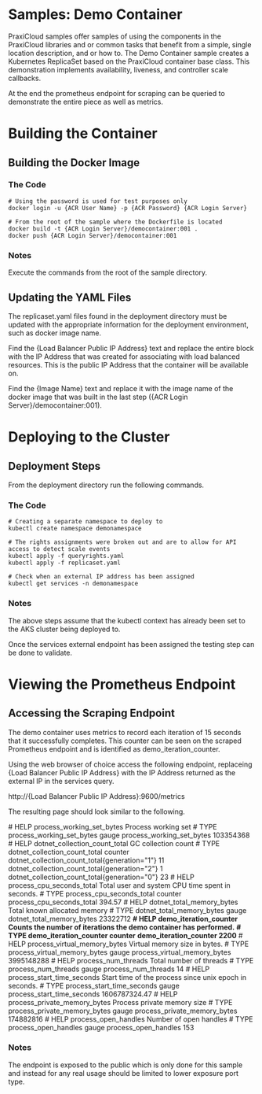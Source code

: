 # Samples: Demo Container

PraxiCloud samples offer samples of using the components in the PraxiCloud libraries and or common tasks that benefit from a simple, single location description, and or how to. The Demo Container sample creates a Kubernetes ReplicaSet based on the PraxiCloud container base class. This demonstration implements availability, liveness, and controller scale callbacks. 

At the end the prometheus endpoint for scraping can be queried to demonstrate the entire piece as well as metrics.


# Building the Container

## Building the Docker Image

### The Code

```Docker CLI
# Using the password is used for test purposes only
docker login -u {ACR User Name} -p {ACR Password} {ACR Login Server}

# From the root of the sample where the Dockerfile is located
docker build -t {ACR Login Server}/democontainer:001 .
docker push {ACR Login Server}/democontainer:001
```

### Notes

Execute the commands from the root of the sample directory.



## Updating the YAML Files

The replicaset.yaml files found in the deployment directory must be updated with the appropriate information for the deployment environment, such as docker image name. 

Find the {Load Balancer Public IP Address} text and replace the entire block with the IP Address that was created for associating with load balanced resources. This is the public IP Address that the container will be available on.

Find the {Image Name} text and replace it with the image name of the docker image that was built in the last step ({ACR Login Server}/democontainer:001).


# Deploying to the Cluster

## Deployment Steps

From the deployment directory run the following commands.

### The Code

```Kubernetes CLI
# Creating a separate namespace to deploy to 
kubectl create namespace demonamespace

# The rights assignments were broken out and are to allow for API access to detect scale events
kubectl apply -f queryrights.yaml
kubectl apply -f replicaset.yaml

# Check when an external IP address has been assigned
kubectl get services -n demonamespace
```

### Notes

The above steps assume that the kubectl context has already been set to the AKS cluster being deployed to. 

Once the services external endpoint has been assigned the testing step can be done to validate.



# Viewing the Prometheus Endpoint

## Accessing the Scraping Endpoint

The demo container uses metrics to record each iteration of 15 seconds that it successfully completes. This counter can be seen on the scraped Prometheus endpoint and is identified as demo_iteration_counter. 

Using the web browser of choice access the following endpoint, replaceing {Load Balancer Public IP Address} with the IP Address returned as the external IP in the services query.

http://{Load Balancer Public IP Address}:9600/metrics

The resulting page should look similar to the following.

\# HELP process_working_set_bytes Process working set
\# TYPE process_working_set_bytes gauge
process_working_set_bytes 103354368
\# HELP dotnet_collection_count_total GC collection count
\# TYPE dotnet_collection_count_total counter
dotnet_collection_count_total{generation="1"} 11
dotnet_collection_count_total{generation="2"} 1
dotnet_collection_count_total{generation="0"} 23
\# HELP process_cpu_seconds_total Total user and system CPU time spent in seconds.
\# TYPE process_cpu_seconds_total counter
process_cpu_seconds_total 394.57
\# HELP dotnet_total_memory_bytes Total known allocated memory
\# TYPE dotnet_total_memory_bytes gauge
dotnet_total_memory_bytes 23322712
**\# HELP demo_iteration_counter Counts the number of iterations the demo container has performed.**
**\# TYPE demo_iteration_counter counter**
**demo_iteration_counter 2200**
\# HELP process_virtual_memory_bytes Virtual memory size in bytes.
\# TYPE process_virtual_memory_bytes gauge
process_virtual_memory_bytes 3995148288
\# HELP process_num_threads Total number of threads
\# TYPE process_num_threads gauge
process_num_threads 14
\# HELP process_start_time_seconds Start time of the process since unix epoch in seconds.
\# TYPE process_start_time_seconds gauge
process_start_time_seconds 1606787324.47
\# HELP process_private_memory_bytes Process private memory size
\# TYPE process_private_memory_bytes gauge
process_private_memory_bytes 174882816
\# HELP process_open_handles Number of open handles
\# TYPE process_open_handles gauge
process_open_handles 153

### Notes

The endpoint is exposed to the public which is only done for this sample and instead for any real usage should be limited to lower exposure port type. 









